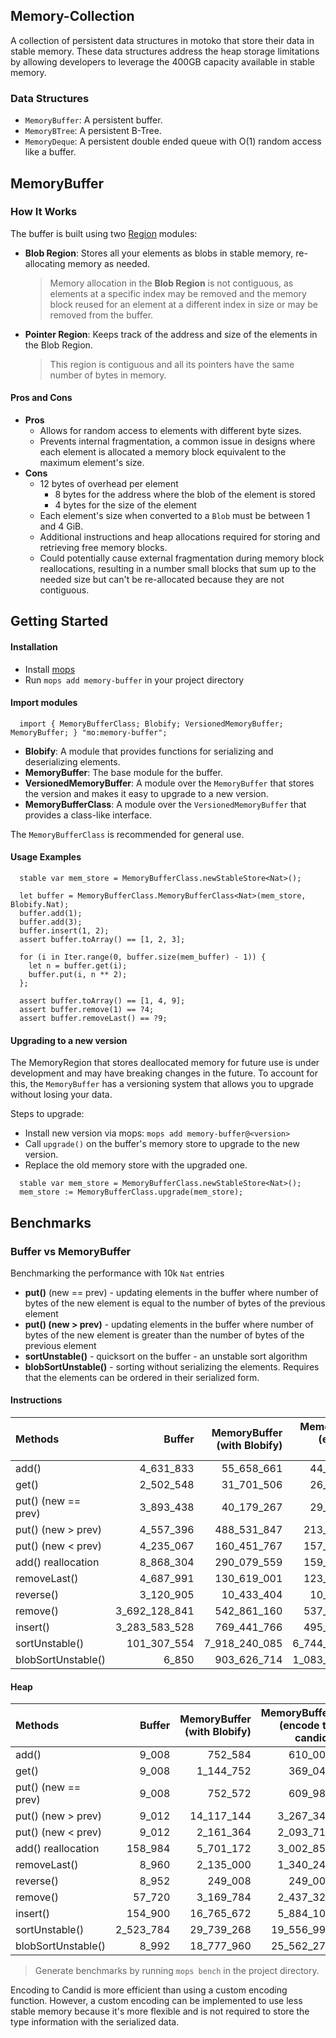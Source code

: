 ## Memory-Collection
A collection of persistent data structures in motoko that store their data in stable memory. These data structures address the heap storage limitations by allowing developers to leverage the 400GB capacity available in stable memory.

### Data Structures
- `MemoryBuffer`: A persistent buffer.
- `MemoryBTree`: A persistent B-Tree.
- `MemoryDeque`: A persistent double ended queue with O(1) random access like a buffer.


## MemoryBuffer

### How It Works
The buffer is built using two [Region](https://internetcomputer.org/docs/current/motoko/main/base/Region/) modules:

- **Blob Region**: Stores all your elements as blobs in stable memory, re-allocating memory as needed. 
    > Memory allocation in the **Blob Region** is not contiguous, as elements at a specific index may be removed and the memory block reused for an element at a different index in size or may be removed from the buffer.
- **Pointer Region**: Keeps track of the address and size of the elements in the Blob Region. 
    > This region is contiguous and all its pointers have the same number of bytes in memory.

#### Pros and Cons
- **Pros**
  - Allows for random access to elements with different byte sizes.
  - Prevents internal fragmentation, a common issue in designs where each element is allocated a memory block equivalent to the maximum element's size.
- **Cons**
  - 12 bytes of overhead per element
    - 8 bytes for the address where the blob of the element is stored
    - 4 bytes for the size of the element
  - Each element's size when converted to a `Blob` must be between 1 and 4 GiB.
  - Additional instructions and heap allocations required for storing and retrieving free memory blocks.
  - Could potentially cause external fragmentation during memory block reallocations, resulting in a number small blocks that sum up to the needed size but can't be re-allocated because they are not contiguous.

## Getting Started
#### Installation
- Install [mops](https://docs.mops.one/quick-start)
- Run `mops add memory-buffer` in your project directory
  
#### Import modules

```motoko
  import { MemoryBufferClass; Blobify; VersionedMemoryBuffer; MemoryBuffer; } "mo:memory-buffer";
```
- **Blobify**: A module that provides functions for serializing and deserializing elements.
- **MemoryBuffer**: The base module for the buffer.
- **VersionedMemoryBuffer**: A module over the `MemoryBuffer` that stores the version and makes it easy to upgrade to a new version.
- **MemoryBufferClass**: A module over the `VersionedMemoryBuffer` that provides a class-like interface.

The `MemoryBufferClass` is recommended for general use.

#### Usage Examples
```motoko
  stable var mem_store = MemoryBufferClass.newStableStore<Nat>();

  let buffer = MemoryBufferClass.MemoryBufferClass<Nat>(mem_store, Blobify.Nat);
  buffer.add(1);
  buffer.add(3);
  buffer.insert(1, 2);
  assert buffer.toArray() == [1, 2, 3];

  for (i in Iter.range(0, buffer.size(mem_buffer) - 1)) {
    let n = buffer.get(i);
    buffer.put(i, n ** 2);
  };

  assert buffer.toArray() == [1, 4, 9];
  assert buffer.remove(1) == ?4;
  assert buffer.removeLast() == ?9;
```

#### Upgrading to a new version
The MemoryRegion that stores deallocated memory for future use is under development and may have breaking changes in the future. 
To account for this, the `MemoryBuffer` has a versioning system that allows you to upgrade without losing your data.

Steps to upgrade:
- Install new version via mops: `mops add memory-buffer@<version>`
- Call `upgrade()` on the buffer's memory store to upgrade to the new version.
- Replace the old memory store with the upgraded one.

```motoko
  stable var mem_store = MemoryBufferClass.newStableStore<Nat>();
  mem_store := MemoryBufferClass.upgrade(mem_store);
```

## Benchmarks
### Buffer vs MemoryBuffer
Benchmarking the performance with 10k `Nat` entries

- **put()** (new == prev) - updating elements in the buffer where number of bytes of the new element is equal to the number of bytes of the previous element
- **put() (new > prev)** - updating elements in the buffer where number of bytes of the new element is greater than the number of bytes of the previous element
- **sortUnstable()** - quicksort on the buffer - an unstable sort algorithm
- **blobSortUnstable()** - sorting without serializing the elements. Requires that the elements can be ordered in their serialized form.

#### Instructions

| Methods             |        Buffer | MemoryBuffer (with Blobify) | MemoryBuffer (encode to candid) |
| :-----------------  | ------------: | --------------------------: | ------------------------------: |
| add()               |     4_631_833 |                  55_658_661 |                      44_562_899 |
| get()               |     2_502_548 |                  31_701_506 |                      26_405_254 |
| put() (new == prev) |     3_893_438 |                  40_179_267 |                      29_082_693 |
| put() (new > prev)  |     4_557_396 |                 488_531_847 |                     213_209_278 |
| put() (new < prev)  |     4_235_067 |                 160_451_767 |                     157_396_508 |
| add() reallocation  |     8_868_304 |                 290_079_559 |                     159_519_128 |
| removeLast()        |     4_687_991 |                 130_619_001 |                     123_008_684 |
| reverse()           |     3_120_905 |                  10_433_404 |                      10_428_189 |
| remove()            | 3_692_128_841 |                 542_861_160 |                     537_722_525 |
| insert()            | 3_283_583_528 |                 769_441_766 |                     495_334_102 |
| sortUnstable()      |   101_307_554 |               7_918_240_085 |                   6_744_921_414 |
| blobSortUnstable()  |         6_850 |                 903_626_714 |                   1_083_497_533 |

#### Heap

| Methods             |    Buffer | MemoryBuffer (with Blobify) | MemoryBuffer (encode to candid) |
| :------------------ | --------: | --------------------------: | ------------------------------: |
| add()               |     9_008 |                     752_584 |                         610_008 |
| get()               |     9_008 |                   1_144_752 |                         369_040 |
| put() (new == prev) |     9_008 |                     752_572 |                         609_980 |
| put() (new > prev)  |     9_012 |                  14_117_144 |                       3_267_348 |
| put() (new < prev)  |     9_012 |                   2_161_364 |                       2_093_712 |
| add() reallocation  |   158_984 |                   5_701_172 |                       3_002_856 |
| removeLast()        |     8_960 |                   2_135_000 |                       1_340_248 |
| reverse()           |     8_952 |                     249_008 |                         249_008 |
| remove()            |    57_720 |                   3_169_784 |                       2_437_324 |
| insert()            |   154_900 |                  16_765_672 |                       5_884_108 |
| sortUnstable()      | 2_523_784 |                  29_739_268 |                      19_556_996 |
| blobSortUnstable()  |     8_992 |                  18_777_960 |                      25_562_276 |


> Generate benchmarks by running `mops bench` in the project directory.

Encoding to Candid is more efficient than using a custom encoding function.
However, a custom encoding can be implemented to use less stable memory because it's more flexible and is not required to store the type information with the serialized data.


